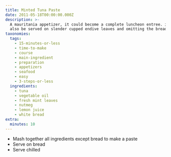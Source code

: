 ```yaml
---
title: Minted Tuna Paste
date: 2011-05-18T00:00:00.000Z
description: >-
  A mauritania appetizer, it could become a complete luncheon entree. it can
  also be served on slender cupped endive leaves and omitting the bread.
taxonomies:
  tags:
    - 15-minutes-or-less
    - time-to-make
    - course
    - main-ingredient
    - preparation
    - appetizers
    - seafood
    - easy
    - 3-steps-or-less
  ingredients:
    - tuna
    - vegetable oil
    - fresh mint leaves
    - nutmeg
    - lemon juice
    - white bread
extra:
  minutes: 10
---
```

 - Mash together all ingredients except bread to make a paste
 - Serve on bread
 - Serve chilled
